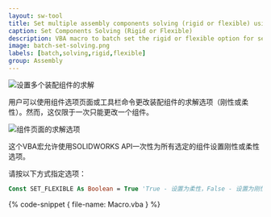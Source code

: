 ```yaml
---
layout: sw-tool
title: Set multiple assembly components solving (rigid or flexible) using SOLIDWORKS API
caption: Set Components Solving (Rigid or Flexible)
description: VBA macro to batch set the rigid or flexible option for selected components in the assembly using SOLIDWORKS API
image: batch-set-solving.png
labels: [batch,solving,rigid,flexible]
group: Assembly
---
```

![设置多个装配组件的求解](batch-set-solving.png)

用户可以使用组件选项页面或工具栏命令更改装配组件的求解选项（刚性或柔性）。然而，这仅限于一次只能更改一个组件。

![组件页面的求解选项](solving-options.png)

这个VBA宏允许使用SOLIDWORKS API一次性为所有选定的组件设置刚性或柔性选项。

请按以下方式指定选项：

~~~ vb
Const SET_FLEXIBLE As Boolean = True 'True - 设置为柔性，False - 设置为刚性
~~~

{% code-snippet { file-name: Macro.vba } %}